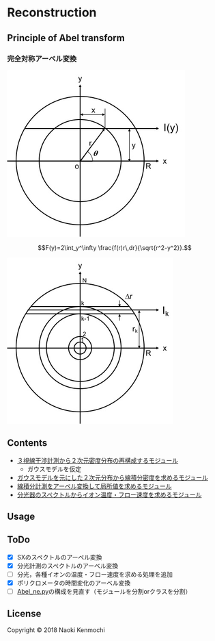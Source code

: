Reconstruction
=================================
## Principle of Abel transform
### 完全対称アーベル変換

![Principe_1](principle_1.jpg)

```math
F(y)=2\int_y^\infty \frac{f(r)r\,dr}{\sqrt{r^2-y^2}}.
```

![Principe_2](principle_2.jpg)


## Contents
- [３視線干渉計測から２次元密度分布の再構成するモジュール](ne_profile_r2.py)
    - ガウスモデルを仮定
- [ガウスモデルを元にした２次元分布から線積分密度を求めるモジュール](sightline_ne.py)
- [線積分計測をアーベル変換して局所値を求めるモジュール](Abel_ne.py)
- [分光器のスペクトルからイオン温度・フロー速度を求めるモジュール](Spectroscopic_Analysis.py)

## Usage

## ToDo
- [x] SXのスペクトルのアーベル変換
- [x] 分光計測のスペクトルのアーベル変換
- [ ] 分光，各種イオンの温度・フロー速度を求める処理を追加
- [x] ポリクロメータの時間変化のアーベル変換
- [ ] [Abel_ne.py](Abel_ne.py)の構成を見直す（モジュールを分割orクラスを分割）

## License
Copyright &copy; 2018 Naoki Kenmochi

